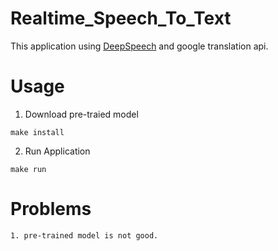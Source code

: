 # Realtime_Speech_To_Text

This application using [DeepSpeech](https://github.com/mozilla/DeepSpeech) and google translation api.

# Usage

1. Download pre-traied model
```
make install 
```

2. Run Application
```
make run
```

# Problems
```
1. pre-trained model is not good.

```

